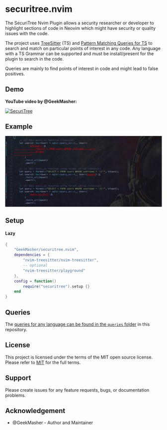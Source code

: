 # securitree.nvim

The SecuriTree Nvim Plugin allows a security researcher or developer to highlight sections of code in Neovim which might have security or quality issues with the code.

The project uses [TreeSitter](https://tree-sitter.github.io/) (TS) and [Pattern Matching Queries for TS](https://tree-sitter.github.io/tree-sitter/using-parsers#pattern-matching-with-queries) to search and match on particular points of interest in any code.
Any language with a TS Grammar can be supported and must be install/present for the plugin to search in the code.

Queries are mainly to find points of interest in code and might lead to false positives.

## Demo

**YouTube video by @GeekMasher:**

[![SecuriTree](https://img.youtube.com/vi/PLHMmYLLhKo/0.jpg)](https://www.youtube.com/watch?v=PLHMmYLLhKo)

## Example

![example using Rust SQLx library](./assets/example-rust-sqlx.png)

## Setup

#### Lazy 

```lua
{
    "GeekMasher/securitree.nvim",
    dependencies = {
        "nvim-treesitter/nvim-treesitter",
        -- optional
        "nvim-treesitter/playground"
    },
    config = function()
        require("securitree").setup {}
    end
}
```

## Queries 

The [queries for any language can be found in the `queries` folder](./queries) in this repository.

## License

This project is licensed under the terms of the MIT open source license. Please refer to [MIT](./LICENSE) for the full terms.

## Support

Please create issues for any feature requests, bugs, or documentation problems.

## Acknowledgement

- @GeekMasher - Author and Maintainer

